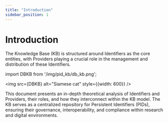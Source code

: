 ```yaml
---
title: "Introduction"
sidebar_position: 1
---
```

# Introduction

The Knowledge Base (KB) is structured around Identifiers as the core entities, with Providers playing a crucial role in the management and distribution of these Identifiers. 

import DBKB from '/img/pid_kb/db_kb.png';

<img src={DBKB} alt="Siamese cat" style={{width: 600}} />

This document presents an in-depth theoretical analysis of Identifiers and Providers, their roles, and how they interconnect within the KB model.
The KB serves as a centralized repository for Persistent Identifiers (PIDs), ensuring their governance, interoperability, and compliance within research and digital environments.
